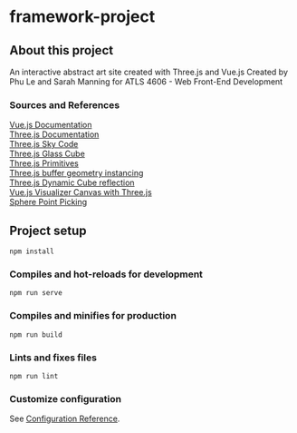 # framework-project

## About this project

An interactive abstract art site created with Three.js and Vue.js
Created by Phu Le and Sarah Manning for ATLS 4606 - Web Front-End Development

### Sources and References
[Vue.js Documentation](https://vuejs.org/)  
[Three.js Documentation](https://threejs.org/)  
[Three.js Sky Code](https://github.com/mrdoob/three.js/blob/master/examples/webgl_shaders_sky.html)  
[Three.js Glass Cube](https://github.com/mrdoob/three.js/blob/master/examples/webgl_buffergeometry_rawshader.html)  
[Three.js Primitives](https://threejsfundamentals.org/threejs/lessons/threejs-primitives.html)  
[Three.js buffer geometry instancing](https://github.com/mrdoob/three.js/blob/master/examples/webgl_buffergeometry_instancing.html)  
[Three.js Dynamic Cube reflection](https://github.com/mrdoob/three.js/blob/master/examples/webgl_materials_cubemap_dynamic.html)  
[Vue.js Visualizer Canvas with Three.js](https://github.com/dhruvmisra/Pathfinding-Visualizer-ThreeJS/blob/master/src/components/VisualizerCanvas.vue)  
[Sphere Point Picking](https://mathworld.wolfram.com/SpherePointPicking.html)  

## Project setup
```
npm install
```

### Compiles and hot-reloads for development
```
npm run serve
```

### Compiles and minifies for production
```
npm run build
```

### Lints and fixes files
```
npm run lint
```

### Customize configuration
See [Configuration Reference](https://cli.vuejs.org/config/).
